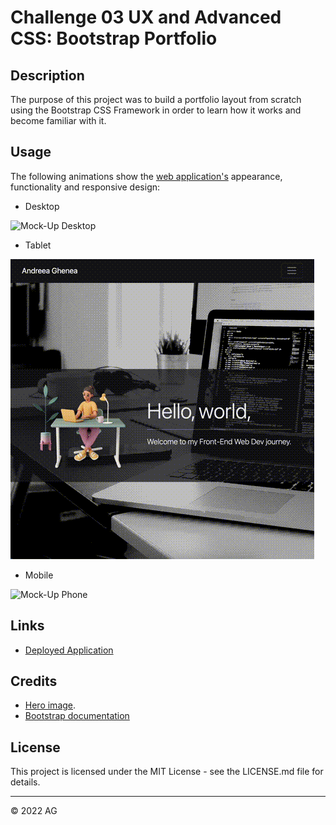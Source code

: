 # Challenge 03 UX and Advanced CSS: Bootstrap Portfolio

## Description 

The purpose of this project was to build a portfolio layout from scratch using the Bootstrap CSS Framework in order to learn how it works and become familiar with it.


## Usage 

The following animations show the [web application's](https://agh911.github.io/Bootstrap-Portfolio/) appearance, functionality and responsive design:

* Desktop

![Mock-Up Desktop](images/portfolio-preview.gif)


* Tablet

![Mock-Up Tablet](images/portfolio-tablet-preview.gif)

* Mobile

![Mock-Up Phone](images/portfolio-mobile-preview.gif)


## Links

* [Deployed Application](https://agh911.github.io/Bootstrap-Portfolio/)


## Credits

* [Hero image](https://unsplash.com/photos/m_HRfLhgABo).
* [Bootstrap documentation](https://getbootstrap.com/docs/4.6/getting-started/introduction/)


## License
This project is licensed under the MIT License - see the LICENSE.md file for details.


---

© 2022 AG